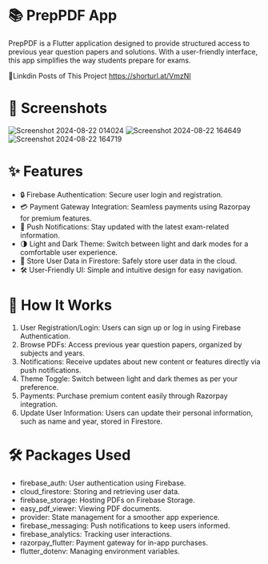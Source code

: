 # 📚 PrepPDF App

PrepPDF is a Flutter application designed to provide structured access to previous year question papers and solutions. With a user-friendly interface, this app simplifies the way students prepare for exams.


🔗Linkdin Posts of This Project
https://shorturl.at/VmzNI


# 📸 Screenshots
![Screenshot 2024-08-22 014024](https://github.com/user-attachments/assets/0d742442-a404-42c1-b136-0a1f3a2f51de)
![Screenshot 2024-08-22 164649](https://github.com/user-attachments/assets/500cb030-9606-40cd-9ea0-9f72d3a47098)
![Screenshot 2024-08-22 164719](https://github.com/user-attachments/assets/f7c53a7c-73de-41a3-82fc-a2843622a4e7)


# ✨ Features
- 🔒 Firebase Authentication: Secure user login and registration.
- 💳 Payment Gateway Integration: Seamless payments using Razorpay for premium features.
- 📲 Push Notifications: Stay updated with the latest exam-related information.
- 🌗 Light and Dark Theme: Switch between light and dark modes for a comfortable user experience.
- 📂 Store User Data in Firestore: Safely store user data in the cloud.
- 🛠️ User-Friendly UI: Simple and intuitive design for easy navigation.


# 🚀 How It Works
1. User Registration/Login: Users can sign up or log in using Firebase Authentication.
2. Browse PDFs: Access previous year question papers, organized by subjects and years.
3. Notifications: Receive updates about new content or features directly via push notifications.
4. Theme Toggle: Switch between light and dark themes as per your preference.
5. Payments: Purchase premium content easily through Razorpay integration.
6. Update User Information: Users can update their personal information, such as name and year, stored in Firestore.


# 🛠️ Packages Used
- firebase_auth: User authentication using Firebase.
- cloud_firestore: Storing and retrieving user data.
- firebase_storage: Hosting PDFs on Firebase Storage.
- easy_pdf_viewer: Viewing PDF documents.
- provider: State management for a smoother app experience.
- firebase_messaging: Push notifications to keep users informed.
- firebase_analytics: Tracking user interactions.
- razorpay_flutter: Payment gateway for in-app purchases.
- flutter_dotenv: Managing environment variables.

